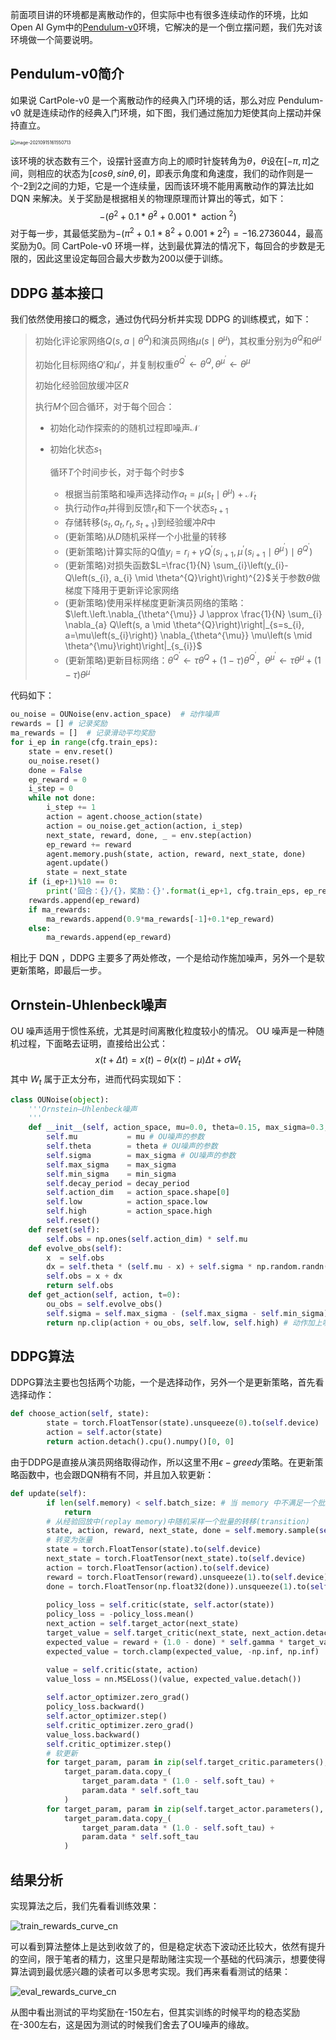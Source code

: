 前面项目讲的环境都是离散动作的，但实际中也有很多连续动作的环境，比如Open AI Gym中的[Pendulum-v0](https://github.com/openai/gym/wiki/Pendulum-v0)环境，它解决的是一个倒立摆问题，我们先对该环境做一个简要说明。

## Pendulum-v0简介

如果说 CartPole-v0 是一个离散动作的经典入门环境的话，那么对应 Pendulum-v0 就是连续动作的经典入门环境，如下图，我们通过施加力矩使其向上摆动并保持直立。

<img src="../../easy_rl_book/res/ch12/assets/pendulum_1.png" alt="image-20210915161550713" style="zoom:50%;" />

该环境的状态数有三个，设摆针竖直方向上的顺时针旋转角为$\theta$，$\theta$设在$[-\pi,\pi]$之间，则相应的状态为$[cos\theta,sin\theta,\dot{\theta}]$，即表示角度和角速度，我们的动作则是一个-2到2之间的力矩，它是一个连续量，因而该环境不能用离散动作的算法比如 DQN 来解决。关于奖励是根据相关的物理原理而计算出的等式，如下：
$$
-\left(\theta^{2}+0.1 * \hat{\theta}^{2}+0.001 * \text { action }^{2}\right)
$$
对于每一步，其最低奖励为$-\left(\pi^{2}+0.1 * 8^{2}+0.001 *  2^{2}\right)= -16.2736044$，最高奖励为0。同 CartPole-v0 环境一样，达到最优算法的情况下，每回合的步数是无限的，因此这里设定每回合最大步数为200以便于训练。

##  DDPG 基本接口

我们依然使用接口的概念，通过伪代码分析并实现 DDPG 的训练模式，如下：

> 初始化评论家网络$Q\left(s, a \mid \theta^{Q}\right)$和演员网络$\mu\left(s \mid \theta^{\mu}\right)$，其权重分别为$\theta^{Q}$和$\theta^{\mu}$
>
> 初始化目标网络$Q'$和$\mu'$，并复制权重$\theta^{Q^{\prime}} \leftarrow \theta^{Q}, \theta^{\mu^{\prime}} \leftarrow \theta^{\mu}$
>
> 初始化经验回放缓冲区$R$
>
> 执行$M$个回合循环，对于每个回合：
>
> * 初始化动作探索的的随机过程即噪声$\mathcal{N}$
>
> * 初始化状态$s_1$
>
>   循环$T$个时间步长，对于每个时步$
>
>   * 根据当前策略和噪声选择动作$a_{t}=\mu\left(s_{t} \mid \theta^{\mu}\right)+\mathcal{N}_{t}$
>   * 执行动作$a_t$并得到反馈$r_t$和下一个状态$s_{t+1}$
>   * 存储转移$\left(s_{t}, a_{t}, r_{t}, s_{t+1}\right)$到经验缓冲$R$中
>   * (更新策略)从$D$随机采样一个小批量的转移
>   * (更新策略)计算实际的Q值$y_{i}=r_{i}+\gamma Q^{\prime}\left(s_{i+1}, \mu^{\prime}\left(s_{i+1} \mid \theta^{\mu^{\prime}}\right) \mid \theta^{Q^{\prime}}\right)$
>   * (更新策略)对损失函数$L=\frac{1}{N} \sum_{i}\left(y_{i}-Q\left(s_{i}, a_{i} \mid \theta^{Q}\right)\right)^{2}$关于参数$\theta$做梯度下降用于更新评论家网络
>   * (更新策略)使用采样梯度更新演员网络的策略：$\left.\left.\nabla_{\theta^{\mu}} J \approx \frac{1}{N} \sum_{i} \nabla_{a} Q\left(s, a \mid \theta^{Q}\right)\right|_{s=s_{i}, a=\mu\left(s_{i}\right)} \nabla_{\theta^{\mu}} \mu\left(s \mid \theta^{\mu}\right)\right|_{s_{i}}$
>   * (更新策略)更新目标网络：$\theta^{Q^{\prime}} \leftarrow \tau \theta^{Q}+(1-\tau) \theta^{Q^{\prime}}$，$\theta^{\mu^{\prime}} \leftarrow \tau \theta^{\mu}+(1-\tau) \theta^{\mu^{\prime}}$

代码如下：

```python
ou_noise = OUNoise(env.action_space)  # 动作噪声
rewards = [] # 记录奖励
ma_rewards = []  # 记录滑动平均奖励
for i_ep in range(cfg.train_eps):
    state = env.reset()
    ou_noise.reset()
    done = False
    ep_reward = 0
    i_step = 0
    while not done:
        i_step += 1
        action = agent.choose_action(state)
        action = ou_noise.get_action(action, i_step) 
        next_state, reward, done, _ = env.step(action)
        ep_reward += reward
        agent.memory.push(state, action, reward, next_state, done)
        agent.update()
        state = next_state
    if (i_ep+1)%10 == 0:
        print('回合：{}/{}，奖励：{}'.format(i_ep+1, cfg.train_eps, ep_reward))
    rewards.append(ep_reward)
    if ma_rewards:
        ma_rewards.append(0.9*ma_rewards[-1]+0.1*ep_reward)
    else:
        ma_rewards.append(ep_reward)
```

相比于 DQN ，DDPG 主要多了两处修改，一个是给动作施加噪声，另外一个是软更新策略，即最后一步。

## Ornstein-Uhlenbeck噪声

 OU 噪声适用于惯性系统，尤其是时间离散化粒度较小的情况。 OU 噪声是一种随机过程，下面略去证明，直接给出公式：
$$
x(t+\Delta t)=x(t)-\theta(x(t)-\mu) \Delta t+\sigma W_t
$$
其中 $W_t$ 属于正太分布，进而代码实现如下：

```python
class OUNoise(object):
    '''Ornstein–Uhlenbeck噪声
    '''
    def __init__(self, action_space, mu=0.0, theta=0.15, max_sigma=0.3, min_sigma=0.3, decay_period=100000):
        self.mu           = mu # OU噪声的参数
        self.theta        = theta # OU噪声的参数
        self.sigma        = max_sigma # OU噪声的参数
        self.max_sigma    = max_sigma
        self.min_sigma    = min_sigma
        self.decay_period = decay_period
        self.action_dim   = action_space.shape[0]
        self.low          = action_space.low
        self.high         = action_space.high
        self.reset()
    def reset(self):
        self.obs = np.ones(self.action_dim) * self.mu
    def evolve_obs(self):
        x  = self.obs
        dx = self.theta * (self.mu - x) + self.sigma * np.random.randn(self.action_dim)
        self.obs = x + dx
        return self.obs
    def get_action(self, action, t=0):
        ou_obs = self.evolve_obs()
        self.sigma = self.max_sigma - (self.max_sigma - self.min_sigma) * min(1.0, t / self.decay_period) # sigma会逐渐衰减
        return np.clip(action + ou_obs, self.low, self.high) # 动作加上噪声后进行剪切
```

## DDPG算法

DDPG算法主要也包括两个功能，一个是选择动作，另外一个是更新策略，首先看选择动作：

```python
def choose_action(self, state):
        state = torch.FloatTensor(state).unsqueeze(0).to(self.device)
        action = self.actor(state)
        return action.detach().cpu().numpy()[0, 0]
```

由于DDPG是直接从演员网络取得动作，所以这里不用$\epsilon-greedy$策略。在更新策略函数中，也会跟DQN稍有不同，并且加入软更新：

```python
def update(self):
        if len(self.memory) < self.batch_size: # 当 memory 中不满足一个批量时，不更新策略
            return
        # 从经验回放中(replay memory)中随机采样一个批量的转移(transition)
        state, action, reward, next_state, done = self.memory.sample(self.batch_size)
        # 转变为张量
        state = torch.FloatTensor(state).to(self.device)
        next_state = torch.FloatTensor(next_state).to(self.device)
        action = torch.FloatTensor(action).to(self.device)
        reward = torch.FloatTensor(reward).unsqueeze(1).to(self.device)
        done = torch.FloatTensor(np.float32(done)).unsqueeze(1).to(self.device)
       
        policy_loss = self.critic(state, self.actor(state))
        policy_loss = -policy_loss.mean()
        next_action = self.target_actor(next_state)
        target_value = self.target_critic(next_state, next_action.detach())
        expected_value = reward + (1.0 - done) * self.gamma * target_value
        expected_value = torch.clamp(expected_value, -np.inf, np.inf)

        value = self.critic(state, action)
        value_loss = nn.MSELoss()(value, expected_value.detach())
        
        self.actor_optimizer.zero_grad()
        policy_loss.backward()
        self.actor_optimizer.step()
        self.critic_optimizer.zero_grad()
        value_loss.backward()
        self.critic_optimizer.step()
        # 软更新
        for target_param, param in zip(self.target_critic.parameters(), self.critic.parameters()):
            target_param.data.copy_(
                target_param.data * (1.0 - self.soft_tau) +
                param.data * self.soft_tau
            )
        for target_param, param in zip(self.target_actor.parameters(), self.actor.parameters()):
            target_param.data.copy_(
                target_param.data * (1.0 - self.soft_tau) +
                param.data * self.soft_tau
            )
```

## 结果分析

实现算法之后，我们先看看训练效果：

![train_rewards_curve_cn](../../easy_rl_book/res/ch12/assets/train_rewards_curve_cn-1760758.png)

可以看到算法整体上是达到收敛了的，但是稳定状态下波动还比较大，依然有提升的空间，限于笔者的精力，这里只是帮助赌注实现一个基础的代码演示，想要使得算法调到最优感兴趣的读者可以多思考实现。我们再来看看测试的结果：

![eval_rewards_curve_cn](../../easy_rl_book/res/ch12/assets/eval_rewards_curve_cn-1760950.png)

从图中看出测试的平均奖励在-150左右，但其实训练的时候平均的稳态奖励在-300左右，这是因为测试的时候我们舍去了OU噪声的缘故。